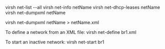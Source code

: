 virsh net-list --all
virsh net-info netName
virsh net-dhcp-leases netName
virsh net-dumpxml netName


virsh net-dumpxml netName > netName.xml


To define a network from an XML file:
virsh net-define br1.xml

To start an inactive network:
virsh net-start br1


